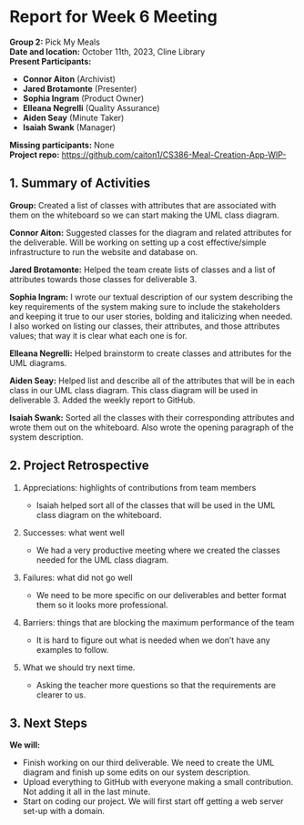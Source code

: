 # Report for Week 6 Meeting  
**Group 2:** Pick My Meals  
**Date and location:** October 11th, 2023, Cline Library  
**Present Participants:**   
* **Connor Aiton** (Archivist)  
* **Jared Brotamonte** (Presenter)  
* **Sophia Ingram** (Product Owner)  
* **Elleana Negrelli** (Quality Assurance)  
* **Aiden Seay** (Minute Taker)  
* **Isaiah Swank** (Manager)  

**Missing participants:**  None    
**Project repo:** https://github.com/caiton1/CS386-Meal-Creation-App-WIP-  

## 1. Summary of Activities  
**Group:** Created a list of classes with attributes that are associated with them on the whiteboard so we can start making the UML class diagram. 

**Connor Aiton:** Suggested classes for the diagram and related attributes for the deliverable. Will be working on setting up a cost effective/simple infrastructure to run the website and database on.  

**Jared Brotamonte:** Helped the team create lists of classes and a list of attributes towards those classes for deliverable 3. 

**Sophia Ingram:** I wrote our textual description of our system describing the key requirements of the system making sure to include the stakeholders and keeping it true to our user stories, bolding and italicizing when needed. I also worked on listing our classes, their attributes, and those attributes values; that way it is clear what each one is for.   

**Elleana Negrelli:** Helped brainstorm to create classes and attributes for the UML diagrams. 

**Aiden Seay:** Helped list and describe all of the attributes that will be in each class in our UML class diagram. This class diagram will be used in deliverable 3. Added the weekly report to GitHub.

**Isaiah Swank:** Sorted all the classes with their corresponding attributes and wrote them out on the whiteboard. Also wrote the opening paragraph of the system description.

## 2. Project Retrospective
1. Appreciations: highlights of contributions from team members
    * Isaiah helped sort all of the classes that will be used in the UML class diagram on the whiteboard.

2. Successes: what went well
    * We had a very productive meeting where we created the classes needed for the UML class diagram. 

3. Failures: what did not go well
    * We need to be more specific on our deliverables and better format them so it looks more professional. 

4. Barriers: things that are blocking the maximum performance of the team
    * It is hard to figure out what is needed when we don’t have any examples to follow.

7. What we should try next time.
    * Asking the teacher more questions so that the requirements are clearer to us.

## 3. Next Steps  
**We will:**
 * Finish working on our third deliverable. We need to create the UML diagram and finish up some edits on our system description.
 * Upload everything to GitHub with everyone making a small contribution. Not adding it all in the last minute.
 * Start on coding our project. We will first start off getting a web server set-up with a domain. 






